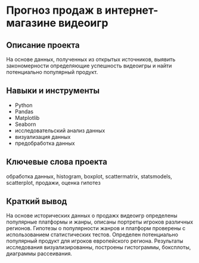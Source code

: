 # Прогноз продаж в интернет-магазине видеоигр
## Описание проекта
На основе данных, полученных из открытых источников, выявить закономерности определяющие успешность видеоигры и найти потенциально популярный продукт.
## Навыки и инструменты
* Python
* Pandas
* Matplotlib
* Seaborn
* исследовательский анализ данных
* визуализация данных
* предобработка данных
## Ключевые слова проекта
обработка данных, histogram, boxplot, scattermatrix,
statsmodels, scatterplot, продажи, оценка гипотез
## Краткий вывод
На основе исторических данных о продажх видеоигр определены популярные платформы и жанры, описаны портреты игроков различных регионов.
Гипотезы о популярности жанров и платформ проверены с использованием статистических тестов.
Определен потенциально популярный продукт для игроков европейского региона.
Результаты исследования визуализированны, построены гистограммы, боксплоты, диаграммы рассеивания.
